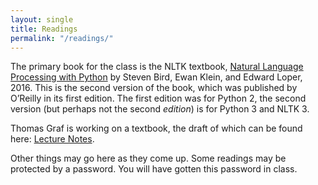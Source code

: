 ```yaml
---
layout: single
title: Readings
permalink: "/readings/"
---
```


The primary book for the class is the NLTK textbook,
[Natural Language Processing with Python](http://www.nltk.org/book/)
by Steven Bird, Ewan Klein, and Edward Loper, 2016.
This is the second version of the book,
which was published by O’Reilly in its first edition.
The first edition was for Python 2,
the second version (but perhaps not the second *edition*)
is for Python 3 and NLTK 3.

Thomas Graf is working on a textbook, the draft of which
can be found here:
[Lecture Notes](https://github.com/StonyBrook-Lin637-S18/main/blob/master/pdf/999_CompleteLectureNotes.pdf).

Other things may go here as they come up.
Some readings may be protected by a password.
You will have gotten this password in class.

